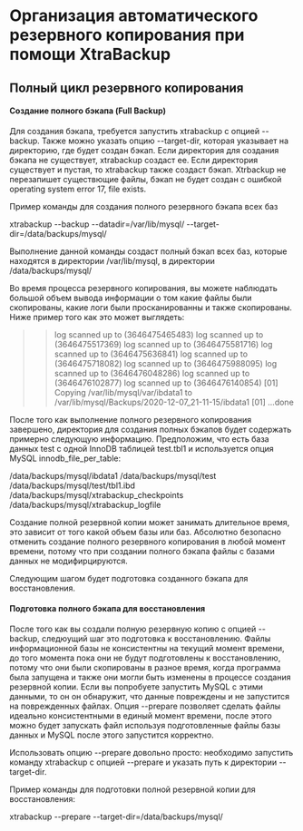 # Организация автоматического резервного копирования при помощи XtraBackup

## Полный цикл резервного копирования

#### Создание полного бэкапа (Full Backup)

Для создания бэкапа, требуется запустить xtrabackup с опцией --backup. Также можно указать опцию --target-dir, которая указывает на директорию, где будет создан бэкап. Если директория для создания бэкапа не существует, xtrabackup создаст ее. Если директория существует и пустая, то xtrabackup также создаст бэкап. Xtrbackup не перезапишет существющие файлы, бэкап не будет создан с ошибкой operating system error 17, file exists.

Пример команды для создания полного резервного бэкапа всех баз

xtrabackup --backup --datadir=/var/lib/mysql/ --target-dir=/data/backups/mysql/

Выполнение данной команды создаст полный бэкап всех баз, которые находятся в директории /var/lib/mysql,
в директории /data/backups/mysql/

Во время процесса резервного копирования, вы можете наблюдать большой объем вывода информации о том какие файлы были скопированы, какие логи были просканированны
и также скопированы. Ниже пример того как это может выглядеть:

>> log scanned up to (3646475465483)
>> log scanned up to (3646475517369)
>> log scanned up to (3646475581716)
>> log scanned up to (3646475636841)
>> log scanned up to (3646475718082)
>> log scanned up to (3646475988095)
>> log scanned up to (3646476048286)
>> log scanned up to (3646476102877)
>> log scanned up to (3646476140854)
[01] Copying /var/lib/mysql/var/ibdata1
     to /var/lib/mysql/Backups/2020-12-07_21-11-15/ibdata1
[01]        ...done

После того как выполнение полного резервного копирования завершено, директория для создания полных бэкапов будет содержать примерно следующую информацию.
Предположим, что есть база данных test с одной InnoDB таблицей test.tbl1 и используется опция MySQL innodb_file_per_table:

/data/backups/mysql/ibdata1
/data/backups/mysql/test
/data/backups/mysql/test/tbl1.ibd
/data/backups/mysql/xtrabackup_checkpoints
/data/backups/mysql/xtrabackup_logfile

Создание полной резервной копии может занимать длительное время, это зависит от того какой объем базы или баз.
Абсолютно безопасно отменить создание полного резервного копирования в любой момент времени, потому что при создании полного бэкапа
файлы с базами данных не модифирцируются.

Следующим шагом будет подготовка созданного бэкапа для восстановления.

#### Подготовка полного бэкапа для восстановления

После того как вы создали полную резервную копию c опцией --backup, следюущий шаг это подготовка к восстановлению.
Файлы информационной базы не консистентны на текущий момент времени, до того момента пока они не будут подготовлены к восстановлению,
потому что они были скопированы в разное время, когда программа была запущена и также они могли быть изменены в процессе создания резервной копии.
Если вы попробуете запустить MySQL с этими данными, то он он обнаружит, что данные повреждены и не запустится на поврежденных файлах.
Опция --prepare позволяет сделать файлы идеально консистентными в единый момент времени, после этого можно будет запускать файл используя
подготовленные файлы базы данных и MySQL после этого запустится корректно.

Использовать опцию --prepare довольно просто: необходимо запустить команду xtrabackup с опцией --prepare и указать путь к директории --target-dir.

Пример команды для подготовки полной резервной копии для восстановления:

xtrabackup --prepare --target-dir=/data/backups/mysql/






